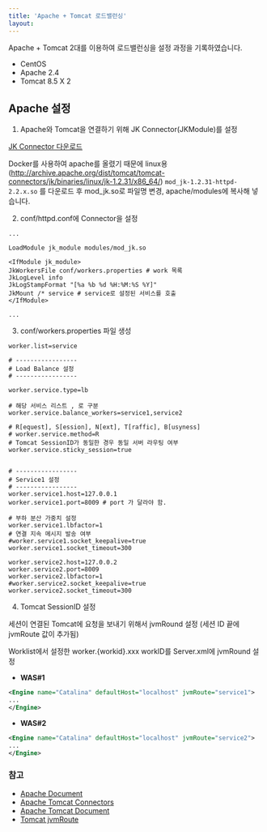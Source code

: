```yaml
---
title: 'Apache + Tomcat 로드밸런싱'
layout: 
---
```


Apache + Tomcat 2대를 이용하여 로드밸런싱을 설정 과정을 기록하였습니다.

* CentOS
* Apache 2.4
* Tomcat 8.5 X 2


## Apache 설정


1. Apache와 Tomcat을 연결하기 위해 JK Connector(JKModule)를 설정

[JK Connector 다운로드](http://archive.apache.org/dist/tomcat/tomcat-connectors/)

Docker를 사용하여 apache를 올렸기 때문에 linux용 (http://archive.apache.org/dist/tomcat/tomcat-connectors/jk/binaries/linux/jk-1.2.31/x86_64/) `mod_jk-1.2.31-httpd-2.2.x.so` 를 다운로드 후 mod_jk.so로 파일명 변경, apache/modules에 복사해 넣습니다. 


2. conf/httpd.conf에 Connector을 설정

```properties
... 

LoadModule jk_module modules/mod_jk.so

<IfModule jk_module>
JkWorkersFile conf/workers.properties # work 목록
JkLogLevel info
JkLogStampFormat "[%a %b %d %H:%M:%S %Y]"
JkMount /* service # service로 설정된 서비스를 호출
</IfModule>

...

```

3. conf/workers.properties 파일 생성

```properties
worker.list=service

# -----------------
# Load Balance 설정
# -----------------

worker.service.type=lb

# 해당 서비스 리스트 , 로 구분
worker.service.balance_workers=service1,service2 

# R[equest], S[ession], N[ext], T[raffic], B[usyness]
# worker.service.method=R
# Tomcat SessionID가 동일한 경우 동일 서버 라우팅 여부
worker.service.sticky_session=true


# -----------------
# Service1 설정
# -----------------
worker.service1.host=127.0.0.1
worker.service1.port=8009 # port 가 달라야 함.

# 부하 분산 가중치 설정
worker.service1.lbfactor=1 
# 연결 지속 메시지 발송 여부
#worker.service1.socket_keepalive=true
worker.service1.socket_timeout=300

worker.service2.host=127.0.0.2 
worker.service2.port=8009
worker.service2.lbfactor=1
#worker.service2.socket_keepalive=true
worker.service2.socket_timeout=300
```

4. Tomcat SessionID 설정

세션이 연결된 Tomcat에 요청을 보내기 위해서 jvmRound 설정
(세션 ID 끝에 jvmRoute 값이 추가됨)

Worklist에서 설정한 worker.{workid}.xxx workID를 Server.xml에 jvmRound 설정

* **WAS#1**

```xml
<Engine name="Catalina" defaultHost="localhost" jvmRoute="service1">
...
</Engine>

```

* **WAS#2**

```xml
<Engine name="Catalina" defaultHost="localhost" jvmRoute="service2">
...
</Engine>

```


### 참고

* [Apache Document](https://httpd.apache.org/docs/2.4)
* [Apache Tomcat Connectors](http://tomcat.apache.org/connectors-doc/webserver_howto/apache.html)
* [Apache Tomcat Document](https://tomcat.apache.org/tomcat-8.5-doc/index.html)
* [Tomcat jvmRoute](https://tomcat.apache.org/tomcat-8.5-doc/config/sessionidgenerator.html)